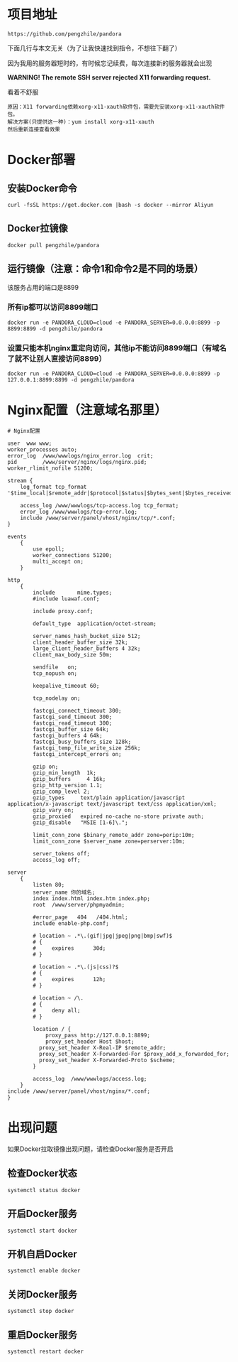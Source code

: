 # 项目地址

```
https://github.com/pengzhile/pandora
```

下面几行与本文无关（为了让我快速找到指令，不想往下翻了）

因为我用的服务器短时的，有时候忘记续费，每次连接新的服务器就会出现

**WARNING! The remote SSH server rejected X11 forwarding request.**

看着不舒服

```shell
原因：X11 forwarding依赖xorg-x11-xauth软件包，需要先安装xorg-x11-xauth软件包。
解决方案(只提供这一种)：yum install xorg-x11-xauth
然后重新连接查看效果
```

# Docker部署

## 安装Docker命令

```shell
curl -fsSL https://get.docker.com |bash -s docker --mirror Aliyun
```

## Docker拉镜像

```shell
docker pull pengzhile/pandora
```

## 运行镜像（注意：命令1和命令2是不同的场景）

该服务占用的端口是8899

### 所有ip都可以访问8899端口

```shell
docker run -e PANDORA_CLOUD=cloud -e PANDORA_SERVER=0.0.0.0:8899 -p 8899:8899 -d pengzhile/pandora
```

### 设置只能本机nginx重定向访问，其他ip不能访问8899端口（有域名了就不让别人直接访问8899）

```shell
docker run -e PANDORA_CLOUD=cloud -e PANDORA_SERVER=0.0.0.0:8899 -p 127.0.0.1:8899:8899 -d pengzhile/pandora
```

# Nginx配置（注意域名那里）

```
# Nginx配置

user  www www;
worker_processes auto;
error_log  /www/wwwlogs/nginx_error.log  crit;
pid        /www/server/nginx/logs/nginx.pid;
worker_rlimit_nofile 51200;

stream {
    log_format tcp_format '$time_local|$remote_addr|$protocol|$status|$bytes_sent|$bytes_received|$session_time|$upstream_addr|$upstream_bytes_sent|$upstream_bytes_received|$upstream_connect_time';
  
    access_log /www/wwwlogs/tcp-access.log tcp_format;
    error_log /www/wwwlogs/tcp-error.log;
    include /www/server/panel/vhost/nginx/tcp/*.conf;
}

events
    {
        use epoll;
        worker_connections 51200;
        multi_accept on;
    }

http
    {
        include       mime.types;
		#include luawaf.conf;

		include proxy.conf;

        default_type  application/octet-stream;

        server_names_hash_bucket_size 512;
        client_header_buffer_size 32k;
        large_client_header_buffers 4 32k;
        client_max_body_size 50m;

        sendfile   on;
        tcp_nopush on;

        keepalive_timeout 60;

        tcp_nodelay on;

        fastcgi_connect_timeout 300;
        fastcgi_send_timeout 300;
        fastcgi_read_timeout 300;
        fastcgi_buffer_size 64k;
        fastcgi_buffers 4 64k;
        fastcgi_busy_buffers_size 128k;
        fastcgi_temp_file_write_size 256k;
		fastcgi_intercept_errors on;

        gzip on;
        gzip_min_length  1k;
        gzip_buffers     4 16k;
        gzip_http_version 1.1;
        gzip_comp_level 2;
        gzip_types     text/plain application/javascript application/x-javascript text/javascript text/css application/xml;
        gzip_vary on;
        gzip_proxied   expired no-cache no-store private auth;
        gzip_disable   "MSIE [1-6]\.";

        limit_conn_zone $binary_remote_addr zone=perip:10m;
		limit_conn_zone $server_name zone=perserver:10m;

        server_tokens off;
        access_log off;

server
    {
        listen 80;
        server_name 你的域名;
        index index.html index.htm index.php;
        root  /www/server/phpmyadmin;

        #error_page   404   /404.html;
        include enable-php.conf;

        # location ~ .*\.(gif|jpg|jpeg|png|bmp|swf)$
        # {
        #     expires      30d;
        # }

        # location ~ .*\.(js|css)?$
        # {
        #     expires      12h;
        # }

        # location ~ /\.
        # {
        #     deny all;
        # }
        
        location / {
        	proxy_pass http://127.0.0.1:8899;
        	proxy_set_header Host $host;
          proxy_set_header X-Real-IP $remote_addr;
          proxy_set_header X-Forwarded-For $proxy_add_x_forwarded_for;
          proxy_set_header X-Forwarded-Proto $scheme;
        }

        access_log  /www/wwwlogs/access.log;
    }
include /www/server/panel/vhost/nginx/*.conf;
}
```

# 出现问题

如果Docker拉取镜像出现问题，请检查Docker服务是否开启

## 检查Docker状态

```shell
systemctl status docker
```

## 开启Docker服务

```shell
systemctl start docker
```

## 开机自启Docker

```shell
systemctl enable docker
```

## 关闭Docker服务

```shell
systemctl stop docker
```

## 重启Docker服务

```shell
systemctl restart docker
```
